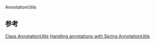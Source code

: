 AnnotationUtils











## 参考
[Class AnnotationUtils](https://docs.spring.io/spring-framework/docs/current/javadoc-api/org/springframework/core/annotation/AnnotationUtils.html)
[Handling annotations with Spring AnnotationUtils](https://www.waitingforcode.com/spring-framework/handling-annotations-with-spring-annotationutils/read)